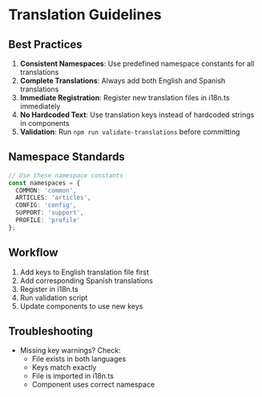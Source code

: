 # Translation Guidelines

## Best Practices
1. **Consistent Namespaces**: Use predefined namespace constants for all translations
2. **Complete Translations**: Always add both English and Spanish translations
3. **Immediate Registration**: Register new translation files in i18n.ts immediately
4. **No Hardcoded Text**: Use translation keys instead of hardcoded strings in components
5. **Validation**: Run `npm run validate-translations` before committing

## Namespace Standards
```typescript
// Use these namespace constants
const namespaces = {
  COMMON: 'common',
  ARTICLES: 'articles',
  CONFIG: 'config',
  SUPPORT: 'support',
  PROFILE: 'profile'
};
```

## Workflow
1. Add keys to English translation file first
2. Add corresponding Spanish translations
3. Register in i18n.ts
4. Run validation script
5. Update components to use new keys

## Troubleshooting
- Missing key warnings? Check:
  - File exists in both languages
  - Keys match exactly
  - File is imported in i18n.ts
  - Component uses correct namespace
